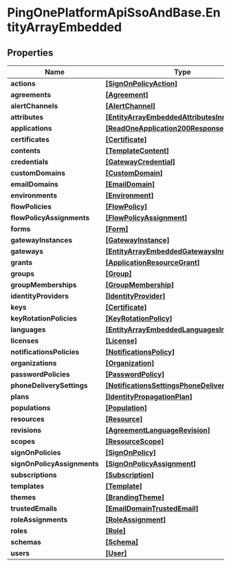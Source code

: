 # PingOnePlatformApiSsoAndBase.EntityArrayEmbedded

## Properties

Name | Type | Description | Notes
------------ | ------------- | ------------- | -------------
**actions** | [**[SignOnPolicyAction]**](SignOnPolicyAction.md) |  | [optional] 
**agreements** | [**[Agreement]**](Agreement.md) |  | [optional] 
**alertChannels** | [**[AlertChannel]**](AlertChannel.md) |  | [optional] 
**attributes** | [**[EntityArrayEmbeddedAttributesInner]**](EntityArrayEmbeddedAttributesInner.md) |  | [optional] 
**applications** | [**[ReadOneApplication200Response]**](ReadOneApplication200Response.md) |  | [optional] 
**certificates** | [**[Certificate]**](Certificate.md) |  | [optional] 
**contents** | [**[TemplateContent]**](TemplateContent.md) |  | [optional] 
**credentials** | [**[GatewayCredential]**](GatewayCredential.md) |  | [optional] 
**customDomains** | [**[CustomDomain]**](CustomDomain.md) |  | [optional] 
**emailDomains** | [**[EmailDomain]**](EmailDomain.md) |  | [optional] 
**environments** | [**[Environment]**](Environment.md) |  | [optional] 
**flowPolicies** | [**[FlowPolicy]**](FlowPolicy.md) |  | [optional] 
**flowPolicyAssignments** | [**[FlowPolicyAssignment]**](FlowPolicyAssignment.md) |  | [optional] 
**forms** | [**[Form]**](Form.md) |  | [optional] 
**gatewayInstances** | [**[GatewayInstance]**](GatewayInstance.md) |  | [optional] 
**gateways** | [**[EntityArrayEmbeddedGatewaysInner]**](EntityArrayEmbeddedGatewaysInner.md) |  | [optional] 
**grants** | [**[ApplicationResourceGrant]**](ApplicationResourceGrant.md) |  | [optional] 
**groups** | [**[Group]**](Group.md) |  | [optional] 
**groupMemberships** | [**[GroupMembership]**](GroupMembership.md) |  | [optional] 
**identityProviders** | [**[IdentityProvider]**](IdentityProvider.md) |  | [optional] 
**keys** | [**[Certificate]**](Certificate.md) |  | [optional] 
**keyRotationPolicies** | [**[KeyRotationPolicy]**](KeyRotationPolicy.md) |  | [optional] 
**languages** | [**[EntityArrayEmbeddedLanguagesInner]**](EntityArrayEmbeddedLanguagesInner.md) |  | [optional] 
**licenses** | [**[License]**](License.md) |  | [optional] 
**notificationsPolicies** | [**[NotificationsPolicy]**](NotificationsPolicy.md) |  | [optional] 
**organizations** | [**[Organization]**](Organization.md) |  | [optional] 
**passwordPolicies** | [**[PasswordPolicy]**](PasswordPolicy.md) |  | [optional] 
**phoneDeliverySettings** | [**[NotificationsSettingsPhoneDeliverySettings]**](NotificationsSettingsPhoneDeliverySettings.md) |  | [optional] 
**plans** | [**[IdentityPropagationPlan]**](IdentityPropagationPlan.md) |  | [optional] 
**populations** | [**[Population]**](Population.md) |  | [optional] 
**resources** | [**[Resource]**](Resource.md) |  | [optional] 
**revisions** | [**[AgreementLanguageRevision]**](AgreementLanguageRevision.md) |  | [optional] 
**scopes** | [**[ResourceScope]**](ResourceScope.md) |  | [optional] 
**signOnPolicies** | [**[SignOnPolicy]**](SignOnPolicy.md) |  | [optional] 
**signOnPolicyAssignments** | [**[SignOnPolicyAssignment]**](SignOnPolicyAssignment.md) |  | [optional] 
**subscriptions** | [**[Subscription]**](Subscription.md) |  | [optional] 
**templates** | [**[Template]**](Template.md) |  | [optional] 
**themes** | [**[BrandingTheme]**](BrandingTheme.md) |  | [optional] 
**trustedEmails** | [**[EmailDomainTrustedEmail]**](EmailDomainTrustedEmail.md) |  | [optional] 
**roleAssignments** | [**[RoleAssignment]**](RoleAssignment.md) |  | [optional] 
**roles** | [**[Role]**](Role.md) |  | [optional] 
**schemas** | [**[Schema]**](Schema.md) |  | [optional] 
**users** | [**[User]**](User.md) |  | [optional] 


